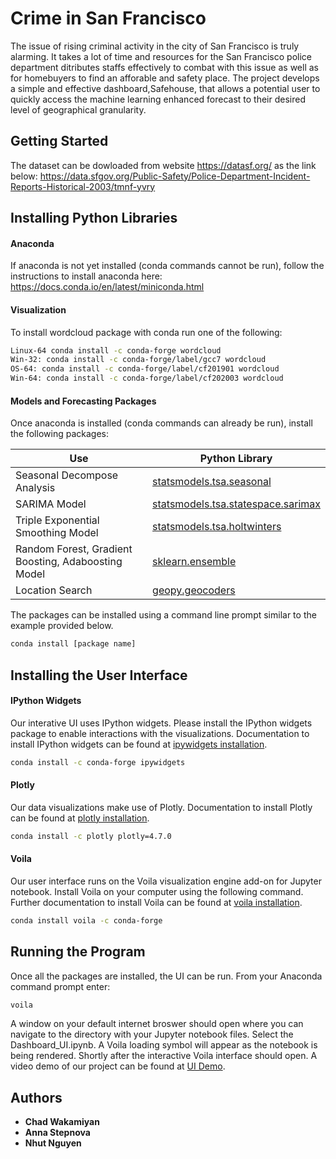 # Crime in San Francisco
The issue of rising criminal activity in the city of San Francisco is truly alarming. It takes a lot of time and resources for the San Francisco police department ditributes staffs effectively to combat with this issue as well as for homebuyers to find an afforable and safety place. The project develops a simple and effective dashboard,Safehouse, that allows a potential user to quickly access the machine learning enhanced forecast to their desired level of geographical granularity.

## Getting Started

The dataset can be dowloaded from website https://datasf.org/ as the link below:
https://data.sfgov.org/Public-Safety/Police-Department-Incident-Reports-Historical-2003/tmnf-yvry

## Installing Python Libraries
#### Anaconda
If anaconda is not yet installed (conda commands cannot be run), follow the instructions to install anaconda here: https://docs.conda.io/en/latest/miniconda.html

#### Visualization
To install wordcloud package with conda run one of the following:
```sh
Linux-64 conda install -c conda-forge wordcloud
Win-32: conda install -c conda-forge/label/gcc7 wordcloud
OS-64: conda install -c conda-forge/label/cf201901 wordcloud
Win-64: conda install -c conda-forge/label/cf202003 wordcloud
```
#### Models and Forecasting Packages
Once anaconda is installed (conda commands can already be run), install the following packages:


| Use | Python Library |
| ------ | ------ |
| Seasonal Decompose Analysis | [statsmodels.tsa.seasonal] |
| SARIMA Model | [statsmodels.tsa.statespace.sarimax] |
| Triple Exponential Smoothing Model | [statsmodels.tsa.holtwinters] |
|  Random Forest, Gradient Boosting, Adaboosting Model | [sklearn.ensemble] |
|  Location Search | [geopy.geocoders] |

The packages can  be installed using a command line prompt similar to the example provided below.
```sh
conda install [package name]
```

## Installing the User Interface
#### IPython Widgets
Our interative UI uses IPython widgets. Please install the IPython widgets package to enable interactions with the visualizations. Documentation to install IPython widgets can be found at [ipywidgets installation].

```sh
conda install -c conda-forge ipywidgets
```

#### Plotly
Our data visualizations make use of Plotly. Documentation to install Plotly can be found at [plotly installation].
```sh
conda install -c plotly plotly=4.7.0
```

#### Voila
Our user interface runs on the Voila visualization engine add-on for Jupyter notebook. Install Voila on your computer using the following command. Further documentation to install Voila can be found at [voila installation].
```sh
conda install voila -c conda-forge
```

## Running the Program
Once all the packages are installed, the UI can be run. From your Anaconda command prompt enter:
```sh
voila
```
A window on your default internet broswer should open where you can navigate to the directory with your Jupyter notebook files. Select the Dashboard_UI.ipynb. A Voila loading symbol will appear as the notebook is being rendered. Shortly after the interactive Voila interface should open. A video demo of our project can be found at [UI Demo].

[ipywidgets installation]: <https://ipywidgets.readthedocs.io/en/latest/user_install.html>
[plotly installation]: <https://plotly.com/python/getting-started/?utm_source=mailchimp-jan-2015&utm_medium=email&utm_campaign=generalemail-jan2015&utm_term=bubble-chart>
[voila installation]: <https://blog.jupyter.org/and-voil%C3%A0-f6a2c08a4a93>
[statsmodels.tsa.seasonal]: <https://www.statsmodels.org/stable/generated/statsmodels.tsa.seasonal.seasonal_decompose.html>
[statsmodels.tsa.statespace.sarimax]: <https://www.statsmodels.org/dev/generated/statsmodels.tsa.statespace.sarimax.SARIMAX.html>
[statsmodels.tsa.holtwinters]: <https://www.statsmodels.org/stable/generated/statsmodels.tsa.holtwinters.ExponentialSmoothing.html>
[sklearn.ensemble]: <https://scikit-learn.org/stable/modules/ensemble.html>
[geopy.geocoders]: <https://geopy.readthedocs.io/en/stable/>
[UI Demo]: <https://www.youtube.com/watch?v=i-V_IjnNgLA>

## Authors
* **Chad Wakamiyan**
* **Anna Stepnova**
* **Nhut Nguyen**
